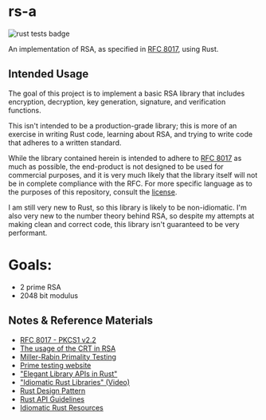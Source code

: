 # rs-a 
![rust tests badge](https://github.com/arekouzounian/rs-a/actions/workflows/rust.yml/badge.svg)

An implementation of RSA, as specified in [RFC 8017](https://www.rfc-editor.org/rfc/rfc8017), using Rust.

## Intended Usage
The goal of this project is to implement a basic RSA library that includes encryption, decryption, key generation, signature, and verification functions. 

This isn't intended to be a production-grade library; this is more of an exercise in writing Rust code, learning about RSA, and trying to write code that adheres to a written standard. 

While the library contained herein is intended to adhere to [RFC 8017](https://www.rfc-editor.org/rfc/rfc8017) as much as possible, the end-product is not designed to be used for commercial purposes, and it is very much likely that the library itself will not be in complete compliance with the RFC. For more specific language as to the purposes of this repository, consult the [license](LICENSE).

I am still very new to Rust, so this library is likely to be non-idiomatic. I'm also very new to the number theory behind RSA, so despite my attempts at making clean and correct code, this library isn't guaranteed to be very performant. 


# Goals: 
- 2 prime RSA
- 2048 bit modulus 

## Notes & Reference Materials 
- [RFC 8017 - PKCS1 v2.2](https://www.rfc-editor.org/rfc/rfc8017)
- [The usage of the CRT in RSA](https://www.di-mgt.com.au/crt_rsa.html)
- [Miller-Rabin Primality Testing](https://incolumitas.com/2018/08/12/finding-large-prime-numbers-and-rsa-miller-rabin-test/)
- [Prime testing website](https://bigprimes.org/primality-test)
- ["Elegant Library APIs in Rust"](https://deterministic.space/elegant-apis-in-rust.html)
- ["Idiomatic Rust Libraries" (Video)](https://www.youtube.com/watch?v=0zOg8_B71gE)
- [Rust Design Pattern](https://rust-unofficial.github.io/patterns/)
- [Rust API Guidelines](https://rust-lang.github.io/api-guidelines/)
- [Idiomatic Rust Resources](https://corrode.dev/blog/idiomatic-rust-resources/)
